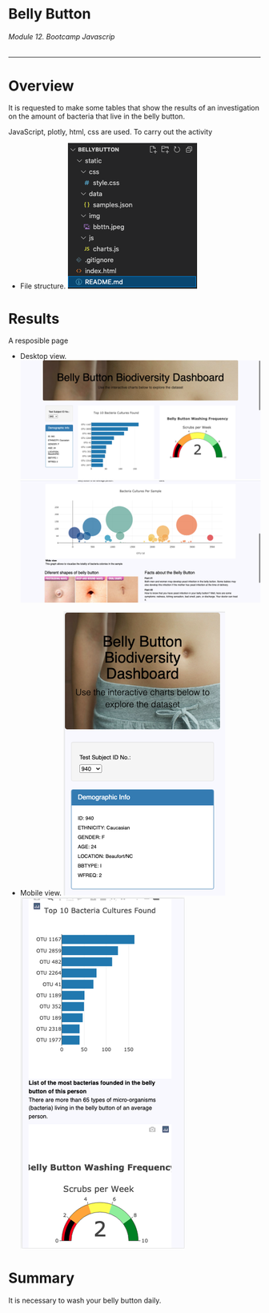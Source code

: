 # Belly Button
###### Module 12. Bootcamp Javascrip
__________________________________

# Overview
It is requested to make some tables that show the results of an investigation on the amount of bacteria that live in the belly button.

JavaScript, plotly, html, css are used. To carry out the activity

- File structure.
![alt text](./static/img/files.png)

# Results
A resposible page

- Desktop view.
![alt text](./static/img/desktop1.png)
![alt text](./static/img/desktop2.png)

- Mobile view.
![alt text](./static/img/movil1.png)
![alt text](./static/img/movil2.png)

# Summary

It is necessary to wash your belly button daily.